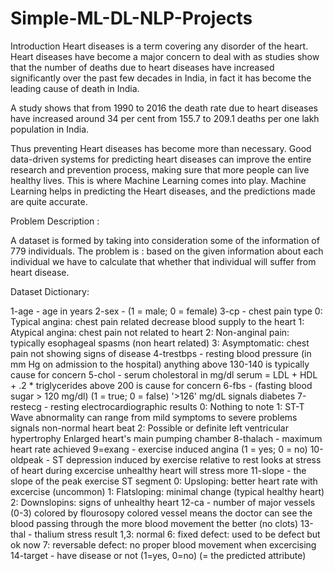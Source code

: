 # Simple-ML-DL-NLP-Projects
Introduction
Heart diseases is a term covering any disorder of the heart. Heart diseases have become a major concern to deal with as studies show that the number of deaths due to heart diseases have increased significantly over the past few decades in India, in fact it has become the leading cause of death in India.

A study shows that from 1990 to 2016 the death rate due to heart diseases have increased around 34 per cent from 155.7 to 209.1 deaths per one lakh population in India.

Thus preventing Heart diseases has become more than necessary. Good data-driven systems for predicting heart diseases can improve the entire research and prevention process, making sure that more people can live healthy lives. This is where Machine Learning comes into play. Machine Learning helps in predicting the Heart diseases, and the predictions made are quite accurate.

Problem Description :

A dataset is formed by taking into consideration some of the information of 779 individuals. The problem is : based on the given information about each individual we have to calculate that whether that individual will suffer from heart disease.

Dataset Dictionary:

1-age - age in years
2-sex - (1 = male; 0 = female)
3-cp - chest pain type
0: Typical angina: chest pain related decrease blood supply to the heart
1: Atypical angina: chest pain not related to heart
2: Non-anginal pain: typically esophageal spasms (non heart related)
3: Asymptomatic: chest pain not showing signs of disease
4-trestbps - resting blood pressure (in mm Hg on admission to the hospital) anything above 130-140 is typically cause for concern
5-chol - serum cholestoral in mg/dl
serum = LDL + HDL + .2 * triglycerides
above 200 is cause for concern
6-fbs - (fasting blood sugar > 120 mg/dl) (1 = true; 0 = false)
'>126' mg/dL signals diabetes
7-restecg - resting electrocardiographic results
0: Nothing to note
1: ST-T Wave abnormality
can range from mild symptoms to severe problems
signals non-normal heart beat
2: Possible or definite left ventricular hypertrophy
Enlarged heart's main pumping chamber
8-thalach - maximum heart rate achieved
9=exang - exercise induced angina (1 = yes; 0 = no)
10-oldpeak - ST depression induced by exercise relative to rest looks at stress of heart during excercise unhealthy heart will stress more
11-slope - the slope of the peak exercise ST segment
0: Upsloping: better heart rate with excercise (uncommon)
1: Flatsloping: minimal change (typical healthy heart)
2: Downslopins: signs of unhealthy heart
12-ca - number of major vessels (0-3) colored by flourosopy
colored vessel means the doctor can see the blood passing through
the more blood movement the better (no clots)
13-thal - thalium stress result
1,3: normal
6: fixed defect: used to be defect but ok now
7: reversable defect: no proper blood movement when excercising
14-target - have disease or not (1=yes, 0=no) (= the predicted attribute)
